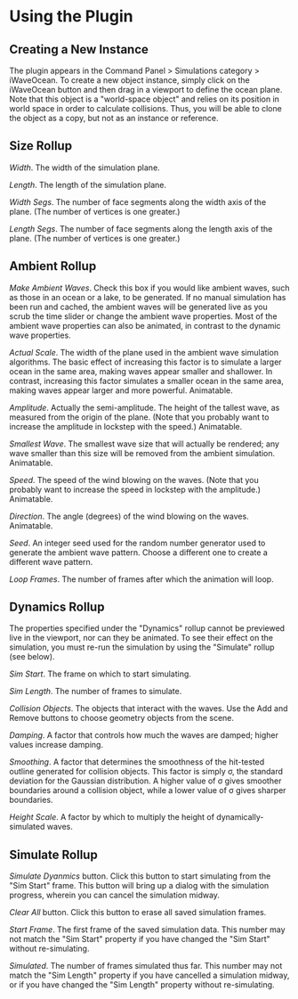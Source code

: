 ﻿Using the Plugin
================

Creating a New Instance
-----------------------
The plugin appears in the Command Panel > Simulations category > iWaveOcean.
To create a new object instance, simply click on the iWaveOcean button and then drag in a viewport to define the ocean plane.
Note that this object is a "world-space object" and relies on its position in world space in order to calculate collisions.
Thus, you will be able to clone the object as a copy, but not as an instance or reference.

Size Rollup
-----------
*Width*. The width of the simulation plane.

*Length*. The length of the simulation plane.

*Width Segs*. The number of face segments along the width axis of the plane. (The number of vertices is one greater.)

*Length Segs*. The number of face segments along the length axis of the plane. (The number of vertices is one greater.)

Ambient Rollup
--------------
*Make Ambient Waves*. Check this box if you would like ambient waves, such as those in an ocean or a lake, to be generated.
If no manual simulation has been run and cached, the ambient waves will be generated live as you scrub the time slider or change the ambient wave properties.
Most of the ambient wave properties can also be animated, in contrast to the dynamic wave properties.

*Actual Scale*. The width of the plane used in the ambient wave simulation algorithms.
The basic effect of increasing this factor is to simulate a larger ocean in the same area, making waves appear smaller and shallower.
In contrast, increasing this factor simulates a smaller ocean in the same area, making waves appear larger and more powerful.
Animatable.

*Amplitude*. Actually the semi-amplitude.
The height of the tallest wave, as measured from the origin of the plane.
(Note that you probably want to increase the amplitude in lockstep with the speed.)
Animatable.

*Smallest Wave*. The smallest wave size that will actually be rendered; any wave smaller than this size will be removed from the ambient simulation.
Animatable.

*Speed*. The speed of the wind blowing on the waves.
(Note that you probably want to increase the speed in lockstep with the amplitude.)
Animatable.

*Direction*. The angle (degrees) of the wind blowing on the waves.
Animatable.

*Seed*. An integer seed used for the random number generator used to generate the ambient wave pattern.
Choose a different one to create a different wave pattern.

*Loop Frames*. The number of frames after which the animation will loop.

Dynamics Rollup
---------------
The properties specified under the "Dynamics" rollup cannot be previewed live in the viewport, nor can they be animated.
To see their effect on the simulation, you must re-run the simulation by using the "Simulate" rollup (see below).

*Sim Start*. The frame on which to start simulating.

*Sim Length*. The number of frames to simulate.

*Collision Objects*. The objects that interact with the waves.
Use the Add and Remove buttons to choose geometry objects from the scene.

*Damping*. A factor that controls how much the waves are damped; higher values increase damping.

*Smoothing*. A factor that determines the smoothness of the hit-tested outline generated for collision objects.
This factor is simply σ, the standard deviation for the Gaussian distribution.
A higher value of σ gives smoother boundaries around a collision object, while a lower value of σ gives sharper boundaries.

*Height Scale*. A factor by which to multiply the height of dynamically-simulated waves.

Simulate Rollup
---------------
*Simulate Dyanmics* button. Click this button to start simulating from the "Sim Start" frame.
This button will bring up a dialog with the simulation progress, wherein you can cancel the simulation midway.

*Clear All* button. Click this button to erase all saved simulation frames.

*Start Frame*. The first frame of the saved simulation data.
This number may not match the "Sim Start" property if you have changed the "Sim Start" without re-simulating.

*Simulated*. The number of frames simulated thus far.
This number may not match the "Sim Length" property if you have cancelled a simulation midway, or if you have changed the "Sim Length" property without re-simulating.